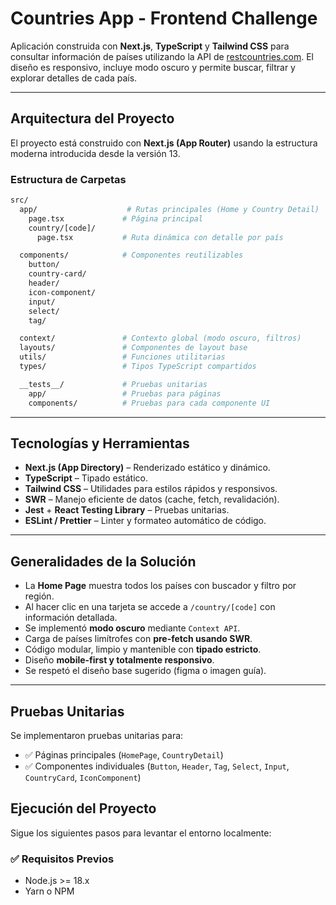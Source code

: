 # Countries App - Frontend Challenge

Aplicación construida con **Next.js**, **TypeScript** y **Tailwind CSS** para consultar información de países utilizando la API de [restcountries.com](https://restcountries.com/). El diseño es responsivo, incluye modo oscuro y permite buscar, filtrar y explorar detalles de cada país.

---

## Arquitectura del Proyecto

El proyecto está construido con **Next.js (App Router)** usando la estructura moderna introducida desde la versión 13.

### Estructura de Carpetas

```bash
src/
  app/                    # Rutas principales (Home y Country Detail)
    page.tsx             # Página principal
    country/[code]/
      page.tsx           # Ruta dinámica con detalle por país

  components/            # Componentes reutilizables
    button/
    country-card/
    header/
    icon-component/
    input/
    select/
    tag/

  context/               # Contexto global (modo oscuro, filtros)
  layouts/               # Componentes de layout base
  utils/                 # Funciones utilitarias
  types/                 # Tipos TypeScript compartidos

  __tests__/             # Pruebas unitarias
    app/                 # Pruebas para páginas
    components/          # Pruebas para cada componente UI
```

---

## Tecnologías y Herramientas

- **Next.js (App Directory)** – Renderizado estático y dinámico.
- **TypeScript** – Tipado estático.
- **Tailwind CSS** – Utilidades para estilos rápidos y responsivos.
- **SWR** – Manejo eficiente de datos (cache, fetch, revalidación).
- **Jest** + **React Testing Library** – Pruebas unitarias.
- **ESLint / Prettier** – Linter y formateo automático de código.

---

## Generalidades de la Solución

- La **Home Page** muestra todos los países con buscador y filtro por región.
- Al hacer clic en una tarjeta se accede a `/country/[code]` con información detallada.
- Se implementó **modo oscuro** mediante `Context API`.
- Carga de países limítrofes con **pre-fetch usando SWR**.
- Código modular, limpio y mantenible con **tipado estricto**.
- Diseño **mobile-first y totalmente responsivo**.
- Se respetó el diseño base sugerido (figma o imagen guía).

---

## Pruebas Unitarias

Se implementaron pruebas unitarias para:

- ✅ Páginas principales (`HomePage`, `CountryDetail`)
- ✅ Componentes individuales (`Button`, `Header`, `Tag`, `Select`, `Input`, `CountryCard`, `IconComponent`)

## Ejecución del Proyecto

Sigue los siguientes pasos para levantar el entorno localmente:

### ✅ Requisitos Previos

- Node.js >= 18.x
- Yarn o NPM
